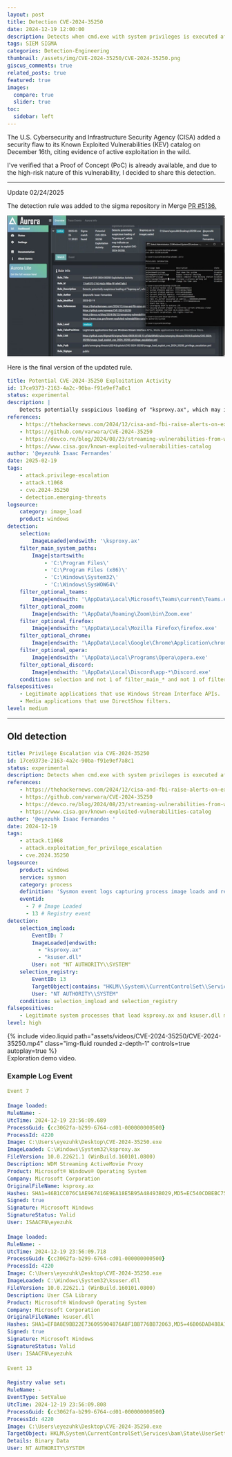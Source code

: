 ```yaml
---
layout: post
title: Detection CVE-2024-35250
date: 2024-12-19 12:00:00
description: Detects when cmd.exe with system privileges is executed after a process loads 'ksproxy.ax' and 'ksuser.dll', indicating potential exploitation of CVE-2024-35250.
tags: SIEM SIGMA
categories: Detection-Engineering
thumbnail: /assets/img/CVE-2024-35250/CVE-2024-35250.png
giscus_comments: true
related_posts: true
featured: true
images:
  compare: true
  slider: true
toc:
  sidebar: left
---
```


The U.S. Cybersecurity and Infrastructure Security Agency (CISA) added a security flaw to its Known Exploited Vulnerabilities (KEV) catalog on December 16th, citing evidence of active exploitation in the wild. 

I've verified that a Proof of Concept (PoC) is already available, and due to the high-risk nature of this vulnerability, I decided to share this detection.

---

Update 02/24/2025

The detection rule was added to the sigma repository in Merge [PR #5136.](https://github.com/SigmaHQ/sigma/pull/5136)

![Aurora Detection](/assets/img/CVE-2024-35250/Aurora.jpg)

Here is the final version of the updated rule.

```yaml
title: Potential CVE-2024-35250 Exploitation Activity
id: 17ce9373-2163-4a2c-90ba-f91e9ef7a8c1
status: experimental
description: |
    Detects potentially suspicious loading of "ksproxy.ax", which may indicate an attempt to exploit CVE-2024-35250.
references:
    - https://thehackernews.com/2024/12/cisa-and-fbi-raise-alerts-on-exploited.html
    - https://github.com/varwara/CVE-2024-35250
    - https://devco.re/blog/2024/08/23/streaming-vulnerabilities-from-windows-kernel-proxying-to-kernel-part1-en/
    - https://www.cisa.gov/known-exploited-vulnerabilities-catalog
author: '@eyezuhk Isaac Fernandes'
date: 2025-02-19
tags:
    - attack.privilege-escalation
    - attack.t1068
    - cve.2024-35250
    - detection.emerging-threats
logsource:
    category: image_load
    product: windows
detection:
    selection:
        ImageLoaded|endswith: '\ksproxy.ax'
    filter_main_system_paths:
        Image|startswith:
            - 'C:\Program Files\'
            - 'C:\Program Files (x86)\'
            - 'C:\Windows\System32\'
            - 'C:\Windows\SysWOW64\'
    filter_optional_teams:
        Image|endswith: '\AppData\Local\Microsoft\Teams\current\Teams.exe'
    filter_optional_zoom:
        Image|endswith: '\AppData\Roaming\Zoom\bin\Zoom.exe'
    filter_optional_firefox:
        Image|endswith: '\AppData\Local\Mozilla Firefox\firefox.exe'
    filter_optional_chrome:
        Image|endswith: '\AppData\Local\Google\Chrome\Application\chrome.exe'
    filter_optional_opera:
        Image|endswith: '\AppData\Local\Programs\Opera\opera.exe'
    filter_optional_discord:
        Image|endswith: '\AppData\Local\Discord\app-*\Discord.exe'
    condition: selection and not 1 of filter_main_* and not 1 of filter_optional_*
falsepositives:
    - Legitimate applications that use Windows Stream Interface APIs.
    - Media applications that use DirectShow filters.
level: medium
```

---

## Old detection


```yaml
title: Privilege Escalation via CVE-2024-35250
id: 17ce9373e-2163-4a2c-90ba-f91e9ef7a8c1
status: experimental
description: Detects when cmd.exe with system privileges is executed after a process loads 'ksproxy.ax' and 'ksuser.dll', indicating potential exploitation of CVE-2024-35250.
references:
    - https://thehackernews.com/2024/12/cisa-and-fbi-raise-alerts-on-exploited.html
    - https://github.com/varwara/CVE-2024-35250
    - https://devco.re/blog/2024/08/23/streaming-vulnerabilities-from-windows-kernel-proxying-to-kernel-part1-en/
    - https://www.cisa.gov/known-exploited-vulnerabilities-catalog
author: '@eyezuhk Isaac Fernandes '
date: 2024-12-19
tags:
    - attack.t1068
    - attack.exploitation_for_privilege_escalation
    - cve.2024.35250
logsource:
    product: windows
    service: sysmon
    category: process
    definition: 'Sysmon event logs capturing process image loads and registry modifications'
    eventid:
      - 7 # Image Loaded
      - 13 # Registry event
detection:
    selection_imgload:
        EventID: 7
        ImageLoaded|endswith:
          - "ksproxy.ax"
          - "ksuser.dll"
        User: not "NT AUTHORITY\\SYSTEM"
    selection_registry:
        EventID: 13
        TargetObject|contains: "HKLM\\System\\CurrentControlSet\\Services\\bam\\State\\UserSettings\\S-1-5-18\\Device\\HarddiskVolume*\\Windows\\System32\\cmd.exe"
        User: "NT AUTHORITY\\SYSTEM"
    condition: selection_imgload and selection_registry
falsepositives:
    - Legitimate system processes that load ksproxy.ax and ksuser.dll may trigger this rule.
level: high
```
<div class="row mt-3">
    <div class="col-sm mt-3 mt-md-0">
        {% include video.liquid path="assets/videos/CVE-2024-35250/CVE-2024-35250.mp4" class="img-fluid rounded z-depth-1" controls=true autoplay=true %}
    </div>
</div>
<div class="caption">
    Exploration demo video.
</div>

### Example Log Event

```yaml
Event 7

Image loaded:
RuleName: -
UtcTime: 2024-12-19 23:56:09.689
ProcessGuid: {cc3062fa-b299-6764-cd01-000000000500}
ProcessId: 4220
Image: C:\Users\eyezuhk\Desktop\CVE-2024-35250.exe
ImageLoaded: C:\Windows\System32\ksproxy.ax
FileVersion: 10.0.22621.1 (WinBuild.160101.0800)
Description: WDM Streaming ActiveMovie Proxy
Product: Microsoft® Windows® Operating System
Company: Microsoft Corporation
OriginalFileName: ksproxy.ax
Hashes: SHA1=46B1CC076C1AE967416E9EA18E5B95A48493B029,MD5=EC540CDBEBC7584F562944CD28C115FB,SHA256=598A3C648DE2B983CFDB2AC599B1254D77FEC868282083E03D65FDCF24847719,IMPHASH=BC80C0BAA52122435D413CD1EAC2C285
Signed: true
Signature: Microsoft Windows
SignatureStatus: Valid
User: ISAACFN\eyezuhk

Image loaded:
RuleName: -
UtcTime: 2024-12-19 23:56:09.718
ProcessGuid: {cc3062fa-b299-6764-cd01-000000000500}
ProcessId: 4220
Image: C:\Users\eyezuhk\Desktop\CVE-2024-35250.exe
ImageLoaded: C:\Windows\System32\ksuser.dll
FileVersion: 10.0.22621.1 (WinBuild.160101.0800)
Description: User CSA Library
Product: Microsoft® Windows® Operating System
Company: Microsoft Corporation
OriginalFileName: ksuser.dll
Hashes: SHA1=EF8A8E9BB22E736095904876A8F1BB776BB72063,MD5=46B06DAB488A1E7339898EC4A9AC66C8,SHA256=3F28C73A70527247E64479197C93EF6732EEF6021860037163C7C479AD3CF2FB,IMPHASH=B1B9119A4C6D367DD41A0820244C09EB
Signed: true
Signature: Microsoft Windows
SignatureStatus: Valid
User: ISAACFN\eyezuhk

Event 13

Registry value set:
RuleName: -
EventType: SetValue
UtcTime: 2024-12-19 23:56:09.808
ProcessGuid: {cc3062fa-b299-6764-cd01-000000000500}
ProcessId: 4220
Image: C:\Users\eyezuhk\Desktop\CVE-2024-35250.exe
TargetObject: HKLM\System\CurrentControlSet\Services\bam\State\UserSettings\S-1-5-18\Device\HarddiskVolume4\Windows\System32\cmd.exe
Details: Binary Data
User: NT AUTHORITY\SYSTEM
```
